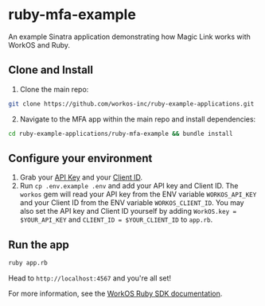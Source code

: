 # ruby-mfa-example

An example Sinatra application demonstrating how Magic Link works with WorkOS and Ruby.

## Clone and Install

1. Clone the main repo:

```sh
git clone https://github.com/workos-inc/ruby-example-applications.git
```

2. Navigate to the MFA app within the main repo and install dependencies:

```sh
cd ruby-example-applications/ruby-mfa-example && bundle install
```

## Configure your environment

1. Grab your [API Key](https://dashboard.workos.com/api-keys) and your [Client ID](https://dashboard.workos.com/configuration).
2. Run `cp .env.example .env` and add your API key and Client ID. The `workos` gem will read your API key from the ENV variable `WORKOS_API_KEY` and your Client ID from the ENV variable `WORKOS_CLIENT_ID`. You may also set the API key and Client ID yourself by adding `WorkOS.key = $YOUR_API_KEY` and `CLIENT_ID = $YOUR_CLIENT_ID` to `app.rb`.

## Run the app 

```sh
ruby app.rb
```

Head to `http://localhost:4567` and you're all set!

For more information, see the [WorkOS Ruby SDK documentation](https://docs.workos.com/sdk/ruby).

